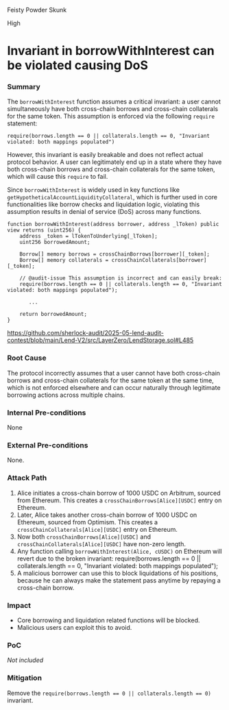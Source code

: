 Feisty Powder Skunk

High

# Invariant in borrowWithInterest can be violated causing DoS

### Summary

The `borrowWithInterest` function assumes a critical invariant: a user cannot simultaneously have both cross-chain borrows and cross-chain collaterals for the same token. This assumption is enforced via the following `require` statement:

```solidity
require(borrows.length == 0 || collaterals.length == 0, "Invariant violated: both mappings populated")
```

However, this invariant is easily breakable and does not reflect actual protocol behavior. A user can legitimately end up in a state where they have both cross-chain borrows and cross-chain collaterals for the same token, which will cause this `require` to fail.

Since `borrowWithInterest` is widely used in key functions like `getHypotheticalAccountLiquidityCollateral`, which is further used in core functionalities like borrow checks and liquidation logic, violating this assumption results in denial of service (DoS) across many functions.

```solidity
function borrowWithInterest(address borrower, address _lToken) public view returns (uint256) {
    address _token = lTokenToUnderlying[_lToken];
    uint256 borrowedAmount;

    Borrow[] memory borrows = crossChainBorrows[borrower][_token];
    Borrow[] memory collaterals = crossChainCollaterals[borrower][_token];

    // @audit-issue This assumption is incorrect and can easily break:
    require(borrows.length == 0 || collaterals.length == 0, "Invariant violated: both mappings populated");

       ...

    return borrowedAmount;
}
```

https://github.com/sherlock-audit/2025-05-lend-audit-contest/blob/main/Lend-V2/src/LayerZero/LendStorage.sol#L485

### Root Cause

The protocol incorrectly assumes that a user cannot have both cross-chain borrows and cross-chain collaterals for the same token at the same time, which is not enforced elsewhere and can occur naturally through legitimate borrowing actions across multiple chains.

### Internal Pre-conditions

None

### External Pre-conditions

None.

### Attack Path

1. Alice initiates a cross-chain borrow of 1000 USDC on Arbitrum, sourced from Ethereum. This creates a `crossChainBorrows[Alice][USDC]` entry on Ethereum.
2. Later, Alice takes another cross-chain borrow of 1000 USDC on Ethereum, sourced from Optimism. This creates a `crossChainCollaterals[Alice][USDC]` entry on Ethereum.
3. Now both `crossChainBorrows[Alice][USDC]` and `crossChainCollaterals[Alice][USDC]` have non-zero length.
4. Any function calling `borrowWithInterest(Alice, cUSDC)` on Ethereum will revert due to the broken invariant:
   require(borrows.length == 0 || collaterals.length == 0, "Invariant violated: both mappings populated");
5. A malicious borrower can use this to block liquidations of his positions, because he can always make the statement pass anytime by repaying a cross-chain borrow.

### Impact

- Core borrowing and liquidation related functions will be blocked.
- Malicious users can exploit this to avoid.


### PoC

_Not included_

### Mitigation

Remove the `require(borrows.length == 0 || collaterals.length == 0)` invariant.

